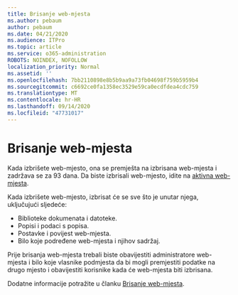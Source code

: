 ```yaml
---
title: Brisanje web-mjesta
ms.author: pebaum
author: pebaum
ms.date: 04/21/2020
ms.audience: ITPro
ms.topic: article
ms.service: o365-administration
ROBOTS: NOINDEX, NOFOLLOW
localization_priority: Normal
ms.assetid: ''
ms.openlocfilehash: 7bb2110898e8b5b9aa9a73fb04698f759b5959b4
ms.sourcegitcommit: c6692ce0fa1358ec3529e59ca0ecdfdea4cdc759
ms.translationtype: MT
ms.contentlocale: hr-HR
ms.lasthandoff: 09/14/2020
ms.locfileid: "47731017"
---
```

# <a name="delete-a-site"></a>Brisanje web-mjesta

Kada izbrišete web-mjesto, ona se premješta na izbrisana web-mjesta i zadržava se za 93 dana. Da biste izbrisali web-mjesto, idite na [aktivna web-mjesta](https://admin.microsoft.com/sharepoint?page=sitemanagement&modern=true). 

Kada izbrišete web-mjesto, izbrisat će se sve što je unutar njega, uključujući sljedeće:

- Biblioteke dokumenata i datoteke.
- Popisi i podaci s popisa.
- Postavke i povijest web-mjesta.
- Bilo koje podređene web-mjesta i njihov sadržaj.

Prije brisanja web-mjesta trebali biste obavijestiti administratore web-mjesta i bilo koje vlasnike podmjesta da bi mogli premjestiti podatke na drugo mjesto i obavijestiti korisnike kada će web-mjesta biti izbrisana.

Dodatne informacije potražite u članku [Brisanje web-mjesta](https://docs.microsoft.com/sharepoint/delete-site-collection).
